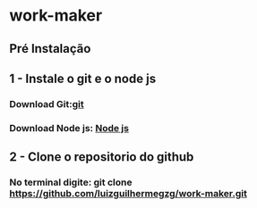 # work-maker

## Pré Instalação
## 1 - Instale o git e o node js
### Download Git:[git](https://git-scm.com)
### Download Node js: [Node js](https://nodejs.org/en/)
## 2 - Clone o repositorio do github
### No terminal digite: git clone https://github.com/luizguilhermegzg/work-maker.git
